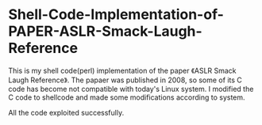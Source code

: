 # Shell-Code-Implementation-of-PAPER-ASLR-Smack-Laugh-Reference

This is my shell code(perl) implementation of the paper 《ASLR Smack Laugh Reference》. The papaer was published in 2008, so some of its C code has become not compatible with today's Linux system. I modified the C code to shellcode and made some modifications according to system.

All the code exploited successfully. 
